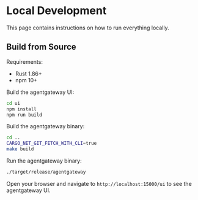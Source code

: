 # Local Development

This page contains instructions on how to run everything locally.

## Build from Source

Requirements:
- Rust 1.86+
- npm 10+

Build the agentgateway UI:

```bash
cd ui
npm install
npm run build
```

Build the agentgateway binary:

```bash
cd ..
CARGO_NET_GIT_FETCH_WITH_CLI=true
make build
```

Run the agentgateway binary:

```bash
./target/release/agentgateway
```
Open your browser and navigate to `http://localhost:15000/ui` to see the agentgateway UI.
